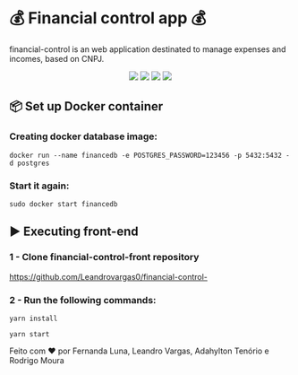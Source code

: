 # 💰 Financial control app 💰
financial-control is an web application destinated to manage expenses and incomes, based on CNPJ.

<p align="center">
  <img src="https://img.shields.io/badge/Java-ED8B00?style=for-the-badge&logo=java&logoColor=white"/>
  <img src="https://img.shields.io/badge/PostgreSQL-316192?style=for-the-badge&logo=postgresql&logoColor=white"/>
  <img src="https://img.shields.io/badge/Spring-6DB33F?style=for-the-badge&logo=spring&logoColor=white"/>
  <img src="https://img.shields.io/badge/React-20232A?style=for-the-badge&logo=react&logoColor=61DAFB"/>
  
</p>

## 📦 Set up Docker container
###  Creating docker database image: 
```
docker run --name financedb -e POSTGRES_PASSWORD=123456 -p 5432:5432 -d postgres
```
### Start it again:
```
sudo docker start financedb
```
## ▶ Executing front-end
### 1 - Clone financial-control-front repository
https://github.com/Leandrovargas0/financial-control-
### 2 - Run the following commands:
```
yarn install 
```
```
yarn start
```

<footer>
<p>Feito com ❤️ por Fernanda Luna, Leandro Vargas, Adahylton Tenório e Rodrigo Moura</p>
</footer>
